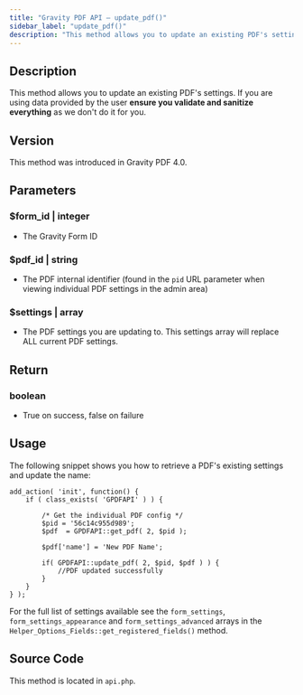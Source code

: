 ```yaml
---
title: "Gravity PDF API – update_pdf()"
sidebar_label: "update_pdf()"
description: "This method allows you to update an existing PDF's settings. If you are using data provided by the user ensure you validate and sanitize everything."
---
```


## Description

This method allows you to update an existing PDF's settings. If you are using data provided by the user **ensure you validate and sanitize everything** as we don't do it for you.

## Version

This method was introduced in Gravity PDF 4.0.

## Parameters

### $form\_id \| integer
* The Gravity Form ID

### $pdf\_id \| string
* The PDF internal identifier (found in the `pid` URL parameter when viewing individual PDF settings in the admin area)

### $settings \| array
* The PDF settings you are updating to. This settings array will replace ALL current PDF settings.

## Return

### boolean
* True on success, false on failure

## Usage

The following snippet shows you how to retrieve a PDF's existing settings and update the name:

```
add_action( 'init', function() {
    if ( class_exists( 'GPDFAPI' ) ) {

        /* Get the individual PDF config */
        $pid = '56c14c955d989';
        $pdf  = GPDFAPI::get_pdf( 2, $pid );

        $pdf['name'] = 'New PDF Name';

        if( GPDFAPI::update_pdf( 2, $pid, $pdf ) ) {
            //PDF updated successfully
        }
    }
} );
```

For the full list of settings available see the `form_settings`, `form_settings_appearance` and `form_settings_advanced` arrays in the `Helper_Options_Fields::get_registered_fields()` method.

## Source Code

This method is located in `api.php`.
